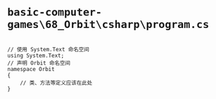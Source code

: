 # `basic-computer-games\68_Orbit\csharp\program.cs`

```

// 使用 System.Text 命名空间
using System.Text;
// 声明 Orbit 命名空间
namespace Orbit
{
    // 类、方法等定义应该在此处
}

```